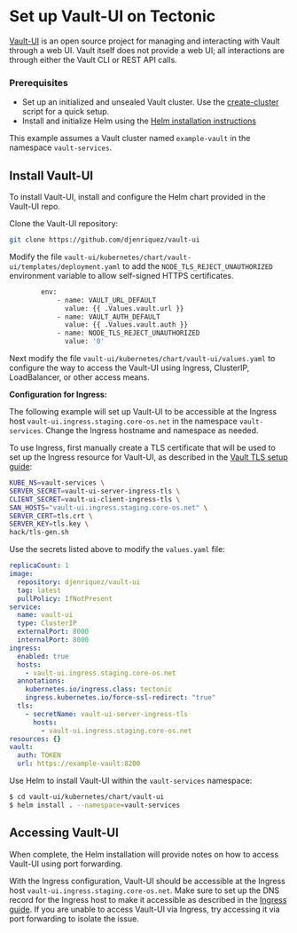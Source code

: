 # Set up Vault-UI on Tectonic

[Vault-UI][vault-ui] is an open source project for managing and interacting with Vault through a web UI. Vault itself does not provide a web UI; all interactions are through either the Vault CLI or REST API calls.

### Prerequisites

* Set up an initialized and unsealed Vault cluster. Use the [create-cluster][create-cluster] script for a quick setup.
* Install and initialize Helm using the [Helm installation instructions][helm-install]

This example assumes a Vault cluster named `example-vault` in the namespace `vault-services`.

## Install Vault-UI

To install Vault-UI, install and configure the Helm chart provided in the Vault-UI repo.

Clone the Vault-UI repository:

```sh
git clone https://github.com/djenriquez/vault-ui
```

Modify the file `vault-ui/kubernetes/chart/vault-ui/templates/deployment.yaml` to add the `NODE_TLS_REJECT_UNAUTHORIZED` environment variable to allow self-signed HTTPS certificates.

```sh
        env:
            - name: VAULT_URL_DEFAULT
              value: {{ .Values.vault.url }}
            - name: VAULT_AUTH_DEFAULT
              value: {{ .Values.vault.auth }}
            - name: NODE_TLS_REJECT_UNAUTHORIZED
              value: '0'
```

Next modify the file `vault-ui/kubernetes/chart/vault-ui/values.yaml` to configure the way to access the Vault-UI using Ingress, ClusterIP, LoadBalancer, or other access means.

**Configuration for Ingress:**

The following example will set up Vault-UI to be accessible at the Ingress host `vault-ui.ingress.staging.core-os.net` in the namespace `vault-services`. Change the Ingress hostname and namespace as needed.

To use Ingress, first manually create a TLS certificate that will be used to set up the Ingress resource for Vault-UI, as described in the [Vault TLS setup guide][ingress-tls]:

```sh
KUBE_NS=vault-services \
SERVER_SECRET=vault-ui-server-ingress-tls \
CLIENT_SECRET=vault-ui-client-ingress-tls \
SAN_HOSTS="vault-ui.ingress.staging.core-os.net" \
SERVER_CERT=tls.crt \
SERVER_KEY=tls.key \
hack/tls-gen.sh
```

Use the secrets listed above to modify the `values.yaml` file:

```yaml
replicaCount: 1
image:
  repository: djenriquez/vault-ui
  tag: latest
  pullPolicy: IfNotPresent
service:
  name: vault-ui
  type: ClusterIP
  externalPort: 8000
  internalPort: 8000
ingress:
  enabled: true
  hosts:
    - vault-ui.ingress.staging.core-os.net
  annotations:
    kubernetes.io/ingress.class: tectonic
    ingress.kubernetes.io/force-ssl-redirect: "true"
  tls:
    - secretName: vault-ui-server-ingress-tls
      hosts:
        - vault-ui.ingress.staging.core-os.net
resources: {}
vault:
  auth: TOKEN
  url: https://example-vault:8200
```

Use Helm to install Vault-UI within the `vault-services` namespace:

```sh
$ cd vault-ui/kubernetes/chart/vault-ui
$ helm install . --namespace=vault-services
```

## Accessing Vault-UI

When complete, the Helm installation will provide notes on how to access Vault-UI using port forwarding.

With the Ingress configuration, Vault-UI should be accessible at the Ingress host `vault-ui.ingress.staging.core-os.net`. Make sure to set up the DNS record for the Ingress host to make it accessible as described in the [Ingress guide][ingress-dns]. If you are unable to access Vault-UI via Ingress, try accessing it via port forwarding to isolate the issue.


[create-cluster]: https://github.com/coreos-inc/vault-operator/tree/master/hack/helper/create-cluster.sh
[helm-install]: https://github.com/kubernetes/helm/blob/master/docs/install.md
[ingress-tls]: ingress.html#generate-custom-tls-assets-for-the-ingress-host
[ingress-dns]: ingress.html#create-dns-record-for-the-ingress-host
[vault-ui]: https://github.com/djenriquez/vault-ui
